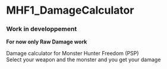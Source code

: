 # MHF1_DamageCalculator
### Work in developpement

**For now only Raw Damage work**

Damage calculator for Monster Hunter Freedom (PSP)  
Select your weapon and the monster and you get your damage
